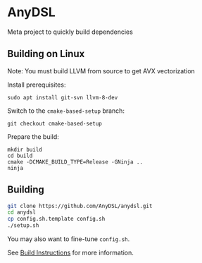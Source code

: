 # AnyDSL
Meta project to quickly build dependencies

## Building on Linux

Note: You must build LLVM from source to get AVX vectorization

Install prerequisites:

    sudo apt install git-svn llvm-8-dev

Switch to the `cmake-based-setup` branch:

    git checkout cmake-based-setup

Prepare the build:

    mkdir build
    cd build
    cmake -DCMAKE_BUILD_TYPE=Release -GNinja ..
    ninja

## Building

```bash
git clone https://github.com/AnyDSL/anydsl.git
cd anydsl
cp config.sh.template config.sh
./setup.sh
```
You may also want to fine-tune ```config.sh```.

See [Build Instructions](https://anydsl.github.io/Build-Instructions.html) for more information.
